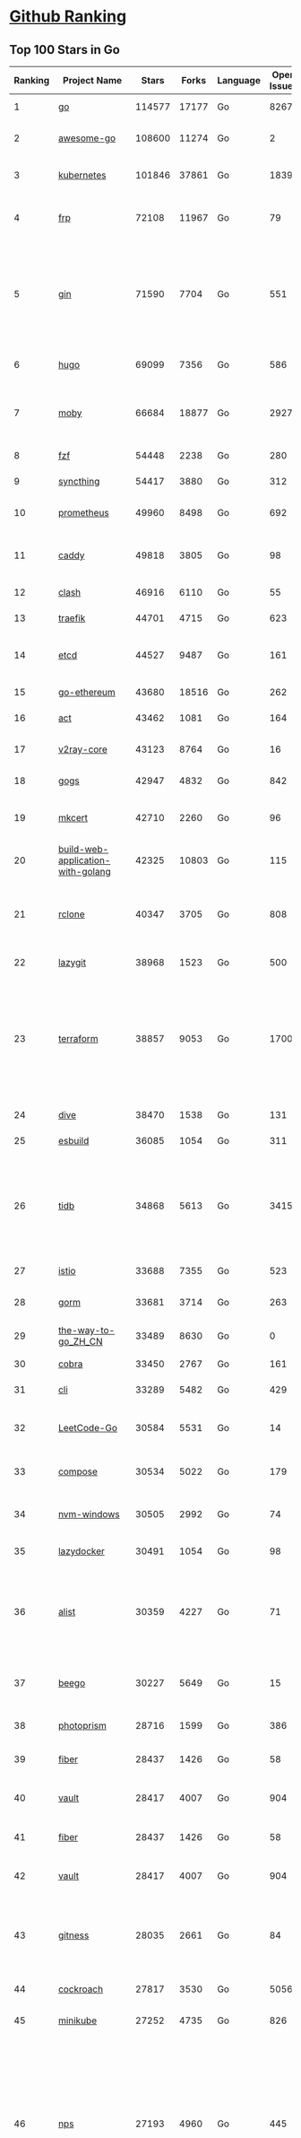 [Github Ranking](../README.md)
==========

## Top 100 Stars in Go

| Ranking | Project Name | Stars | Forks | Language | Open Issues | Description | Last Commit |
| ------- | ------------ | ----- | ----- | -------- | ----------- | ----------- | ----------- |
| 1 | [go](https://github.com/golang/go) | 114577 | 17177 | Go | 8267 | The Go programming language | 2023-09-23T08:38:25Z |
| 2 | [awesome-go](https://github.com/avelino/awesome-go) | 108600 | 11274 | Go | 2 | A curated list of awesome Go frameworks, libraries and software | 2023-09-23T04:51:14Z |
| 3 | [kubernetes](https://github.com/kubernetes/kubernetes) | 101846 | 37861 | Go | 1839 | Production-Grade Container Scheduling and Management | 2023-09-23T07:55:17Z |
| 4 | [frp](https://github.com/fatedier/frp) | 72108 | 11967 | Go | 79 | A fast reverse proxy to help you expose a local server behind a NAT or firewall to the internet. | 2023-09-20T07:18:50Z |
| 5 | [gin](https://github.com/gin-gonic/gin) | 71590 | 7704 | Go | 551 | Gin is a HTTP web framework written in Go (Golang). It features a Martini-like API with much better performance -- up to 40 times faster. If you need smashing performance, get yourself some Gin. | 2023-09-19T15:40:47Z |
| 6 | [hugo](https://github.com/gohugoio/hugo) | 69099 | 7356 | Go | 586 | The world’s fastest framework for building websites. | 2023-09-22T14:35:42Z |
| 7 | [moby](https://github.com/moby/moby) | 66684 | 18877 | Go | 2927 | Moby Project - a collaborative project for the container ecosystem to assemble container-based systems | 2023-09-22T14:59:04Z |
| 8 | [fzf](https://github.com/junegunn/fzf) | 54448 | 2238 | Go | 280 | :cherry_blossom: A command-line fuzzy finder | 2023-09-22T14:29:29Z |
| 9 | [syncthing](https://github.com/syncthing/syncthing) | 54417 | 3880 | Go | 312 | Open Source Continuous File Synchronization | 2023-09-23T01:21:25Z |
| 10 | [prometheus](https://github.com/prometheus/prometheus) | 49960 | 8498 | Go | 692 | The Prometheus monitoring system and time series database. | 2023-09-22T16:50:04Z |
| 11 | [caddy](https://github.com/caddyserver/caddy) | 49818 | 3805 | Go | 98 | Fast and extensible multi-platform HTTP/1-2-3 web server with automatic HTTPS | 2023-09-21T18:49:13Z |
| 12 | [clash](https://github.com/Dreamacro/clash) | 46916 | 6110 | Go | 55 | A rule-based tunnel in Go. | 2023-09-17T14:25:09Z |
| 13 | [traefik](https://github.com/traefik/traefik) | 44701 | 4715 | Go | 623 | The Cloud Native Application Proxy | 2023-09-22T09:00:07Z |
| 14 | [etcd](https://github.com/etcd-io/etcd) | 44527 | 9487 | Go | 161 | Distributed reliable key-value store for the most critical data of a distributed system | 2023-09-22T16:39:02Z |
| 15 | [go-ethereum](https://github.com/ethereum/go-ethereum) | 43680 | 18516 | Go | 262 | Official Go implementation of the Ethereum protocol | 2023-09-23T01:43:18Z |
| 16 | [act](https://github.com/nektos/act) | 43462 | 1081 | Go | 164 | Run your GitHub Actions locally 🚀 | 2023-09-22T22:48:46Z |
| 17 | [v2ray-core](https://github.com/v2ray/v2ray-core) | 43123 | 8764 | Go | 16 | A platform for building proxies to bypass network restrictions. | 2023-09-22T03:08:47Z |
| 18 | [gogs](https://github.com/gogs/gogs) | 42947 | 4832 | Go | 842 | Gogs is a painless self-hosted Git service | 2023-09-18T15:42:18Z |
| 19 | [mkcert](https://github.com/FiloSottile/mkcert) | 42710 | 2260 | Go | 96 | A simple zero-config tool to make locally trusted development certificates with any names you'd like. | 2023-08-29T08:51:00Z |
| 20 | [build-web-application-with-golang](https://github.com/astaxie/build-web-application-with-golang) | 42325 | 10803 | Go | 115 | A golang ebook intro how to build a web with golang | 2023-09-01T02:56:13Z |
| 21 | [rclone](https://github.com/rclone/rclone) | 40347 | 3705 | Go | 808 | "rsync for cloud storage" - Google Drive, S3, Dropbox, Backblaze B2, One Drive, Swift, Hubic, Wasabi, Google Cloud Storage, Yandex Files | 2023-09-23T02:18:58Z |
| 22 | [lazygit](https://github.com/jesseduffield/lazygit) | 38968 | 1523 | Go | 500 | simple terminal UI for git commands | 2023-09-22T16:59:37Z |
| 23 | [terraform](https://github.com/hashicorp/terraform) | 38857 | 9053 | Go | 1700 | Terraform enables you to safely and predictably create, change, and improve infrastructure. It is a source-available tool that codifies APIs into declarative configuration files that can be shared amongst team members, treated as code, edited, reviewed, and versioned. | 2023-09-22T21:04:20Z |
| 24 | [dive](https://github.com/wagoodman/dive) | 38470 | 1538 | Go | 131 | A tool for exploring each layer in a docker image | 2023-09-15T14:20:18Z |
| 25 | [esbuild](https://github.com/evanw/esbuild) | 36085 | 1054 | Go | 311 | An extremely fast bundler for the web | 2023-09-20T01:27:29Z |
| 26 | [tidb](https://github.com/pingcap/tidb) | 34868 | 5613 | Go | 3415 | TiDB is an open-source, cloud-native, distributed, MySQL-Compatible database for elastic scale and real-time analytics. Try AI-powered Chat2Query free at : https://tidbcloud.com/free-trial | 2023-09-23T07:49:49Z |
| 27 | [istio](https://github.com/istio/istio) | 33688 | 7355 | Go | 523 | Connect, secure, control, and observe services. | 2023-09-23T08:45:53Z |
| 28 | [gorm](https://github.com/go-gorm/gorm) | 33681 | 3714 | Go | 263 | The fantastic ORM library for Golang, aims to be developer friendly | 2023-09-22T15:18:55Z |
| 29 | [the-way-to-go_ZH_CN](https://github.com/unknwon/the-way-to-go_ZH_CN) | 33489 | 8630 | Go | 0 | 《The Way to Go》中文译本，中文正式名《Go 入门指南》 | 2023-08-12T01:54:36Z |
| 30 | [cobra](https://github.com/spf13/cobra) | 33450 | 2767 | Go | 161 | A Commander for modern Go CLI interactions | 2023-09-20T17:58:31Z |
| 31 | [cli](https://github.com/cli/cli) | 33289 | 5482 | Go | 429 | GitHub’s official command line tool | 2023-09-22T18:10:30Z |
| 32 | [LeetCode-Go](https://github.com/halfrost/LeetCode-Go) | 30584 | 5531 | Go | 14 | ✅ Solutions to LeetCode by Go, 100% test coverage, runtime beats 100% / LeetCode 题解 | 2023-08-01T14:41:22Z |
| 33 | [compose](https://github.com/docker/compose) | 30534 | 5022 | Go | 179 | Define and run multi-container applications with Docker | 2023-09-23T04:34:26Z |
| 34 | [nvm-windows](https://github.com/coreybutler/nvm-windows) | 30505 | 2992 | Go | 74 | A node.js version management utility for Windows. Ironically written in Go. | 2023-09-20T17:43:51Z |
| 35 | [lazydocker](https://github.com/jesseduffield/lazydocker) | 30491 | 1054 | Go | 98 | The lazier way to manage everything docker | 2023-09-20T20:14:08Z |
| 36 | [alist](https://github.com/alist-org/alist) | 30359 | 4227 | Go | 71 | 🗂️A file list/WebDAV program that supports multiple storages, powered by Gin and Solidjs. / 一个支持多存储的文件列表/WebDAV程序，使用 Gin 和 Solidjs。 | 2023-09-22T18:51:38Z |
| 37 | [beego](https://github.com/beego/beego) | 30227 | 5649 | Go | 15 | beego is an open-source, high-performance web framework for the Go programming language. | 2023-09-22T13:53:28Z |
| 38 | [photoprism](https://github.com/photoprism/photoprism) | 28716 | 1599 | Go | 386 | AI-Powered Photos App for the Decentralized Web 🌈💎✨ | 2023-09-23T06:59:07Z |
| 39 | [fiber](https://github.com/gofiber/fiber) | 28437 | 1426 | Go | 58 | ⚡️ Express inspired web framework written in Go | 2023-09-21T09:14:18Z |
| 40 | [vault](https://github.com/hashicorp/vault) | 28417 | 4007 | Go | 904 | A tool for secrets management, encryption as a service, and privileged access management | 2023-09-22T22:50:52Z |
| 41 | [fiber](https://github.com/gofiber/fiber) | 28437 | 1426 | Go | 58 | ⚡️ Express inspired web framework written in Go | 2023-09-21T09:14:18Z |
| 42 | [vault](https://github.com/hashicorp/vault) | 28417 | 4007 | Go | 904 | A tool for secrets management, encryption as a service, and privileged access management | 2023-09-22T22:50:52Z |
| 43 | [gitness](https://github.com/harness/gitness) | 28035 | 2661 | Go | 84 | Gitness is an Open Source developer platform with Source Control management, Continuous Integration and Continuous Delivery. | 2023-09-21T21:03:02Z |
| 44 | [cockroach](https://github.com/cockroachdb/cockroach) | 27817 | 3530 | Go | 5056 | CockroachDB - the open source, cloud-native distributed SQL database. | 2023-09-23T04:21:39Z |
| 45 | [minikube](https://github.com/kubernetes/minikube) | 27252 | 4735 | Go | 826 | Run Kubernetes locally | 2023-09-22T23:58:26Z |
| 46 | [nps](https://github.com/ehang-io/nps) | 27193 | 4960 | Go | 445 | 一款轻量级、高性能、功能强大的内网穿透代理服务器。支持tcp、udp、socks5、http等几乎所有流量转发，可用来访问内网网站、本地支付接口调试、ssh访问、远程桌面，内网dns解析、内网socks5代理等等……，并带有功能强大的web管理端。a lightweight, high-performance, powerful intranet penetration proxy server, with a powerful web management terminal. | 2023-07-17T03:53:54Z |
| 47 | [consul](https://github.com/hashicorp/consul) | 26918 | 4385 | Go | 1092 | Consul is a distributed, highly available, and data center aware solution to connect and configure applications across dynamic, distributed infrastructure. | 2023-09-23T02:02:05Z |
| 48 | [echo](https://github.com/labstack/echo) | 26644 | 2205 | Go | 51 | High performance, minimalist Go web framework | 2023-09-20T17:22:43Z |
| 49 | [portainer](https://github.com/portainer/portainer) | 26627 | 2251 | Go | 336 | Making Docker and Kubernetes management easy. | 2023-09-22T04:06:21Z |
| 50 | [influxdb](https://github.com/influxdata/influxdb) | 26126 | 3428 | Go | 1757 | Scalable datastore for metrics, events, and real-time analytics | 2023-09-22T20:43:42Z |
| 51 | [pocketbase](https://github.com/pocketbase/pocketbase) | 26024 | 1083 | Go | 41 | Open Source realtime backend in 1 file | 2023-09-22T15:51:17Z |
| 52 | [go-zero](https://github.com/zeromicro/go-zero) | 25540 | 3620 | Go | 325 | A cloud-native Go microservices framework with cli tool for productivity. | 2023-09-22T19:45:52Z |
| 53 | [kit](https://github.com/go-kit/kit) | 25447 | 2456 | Go | 34 | A standard library for microservices. | 2023-09-14T08:38:47Z |
| 54 | [helm](https://github.com/helm/helm) | 24948 | 6863 | Go | 264 | The Kubernetes Package Manager | 2023-09-22T13:52:10Z |
| 55 | [k3s](https://github.com/k3s-io/k3s) | 24500 | 2119 | Go | 105 | Lightweight Kubernetes | 2023-09-22T18:08:00Z |
| 56 | [iris](https://github.com/kataras/iris) | 24354 | 2488 | Go | 93 | The fastest HTTP/2 Go Web Framework. New, modern and easy to learn. Fast development with Code you control. Unbeatable cost-performance ratio :rocket: | 2023-09-21T04:40:46Z |
| 57 | [viper](https://github.com/spf13/viper) | 24054 | 1974 | Go | 374 | Go configuration with fangs | 2023-09-22T17:44:24Z |
| 58 | [v2ray-core](https://github.com/v2fly/v2ray-core) | 23887 | 3783 | Go | 39 | A platform for building proxies to bypass network restrictions. | 2023-09-17T00:36:19Z |
| 59 | [croc](https://github.com/schollz/croc) | 23857 | 1004 | Go | 115 | Easily and securely send things from one computer to another :crocodile: :package: | 2023-09-23T01:16:02Z |
| 60 | [nsq](https://github.com/nsqio/nsq) | 23781 | 2888 | Go | 50 | A realtime distributed messaging platform | 2023-07-16T20:11:26Z |
| 61 | [faas](https://github.com/openfaas/faas) | 23500 | 1875 | Go | 27 | OpenFaaS - Serverless Functions Made Simple | 2023-09-14T09:09:23Z |
| 62 | [logrus](https://github.com/sirupsen/logrus) | 23250 | 2282 | Go | 3 | Structured, pluggable logging for Go. | 2023-09-15T17:57:35Z |
| 63 | [ngrok](https://github.com/inconshreveable/ngrok) | 23228 | 4324 | Go | 228 | Introspected tunnels to localhost | 2023-07-09T00:44:48Z |
| 64 | [milvus](https://github.com/milvus-io/milvus) | 23020 | 2520 | Go | 481 | A cloud-native vector database, storage for next generation AI applications | 2023-09-23T08:10:34Z |
| 65 | [docker_practice](https://github.com/yeasy/docker_practice) | 22924 | 5592 | Go | 4 | Learn and understand Docker&Container technologies, with real DevOps practice! | 2023-08-18T04:55:29Z |
| 66 | [go-patterns](https://github.com/tmrts/go-patterns) | 22838 | 2114 | Go | 17 | Curated list of Go design patterns, recipes and idioms | 2023-04-30T11:12:57Z |
| 67 | [micro](https://github.com/zyedidia/micro) | 22719 | 1150 | Go | 702 | A modern and intuitive terminal-based text editor | 2023-09-22T17:40:42Z |
| 68 | [hub](https://github.com/mislav/hub) | 22532 | 2409 | Go | 238 | A command-line tool that makes git easier to use with GitHub. | 2023-07-25T10:30:58Z |
| 69 | [dapr](https://github.com/dapr/dapr) | 22315 | 1742 | Go | 356 | Dapr is a portable, event-driven, runtime for building distributed applications across cloud and edge. | 2023-09-23T01:58:19Z |
| 70 | [k9s](https://github.com/derailed/k9s) | 22268 | 1433 | Go | 434 | 🐶 Kubernetes CLI To Manage Your Clusters In Style! | 2023-09-22T15:01:44Z |
| 71 | [lux](https://github.com/iawia002/lux) | 22100 | 2573 | Go | 452 | 👾 Fast and simple video download library and CLI tool written in Go | 2023-09-13T08:58:09Z |
| 72 | [vegeta](https://github.com/tsenart/vegeta) | 21894 | 1334 | Go | 53 | HTTP load testing tool and library. It's over 9000! | 2023-09-18T16:55:06Z |
| 73 | [rancher](https://github.com/rancher/rancher) | 21562 | 2884 | Go | 2550 | Complete container management platform | 2023-09-23T04:39:13Z |
| 74 | [k6](https://github.com/grafana/k6) | 21553 | 1129 | Go | 434 | A modern load testing tool, using Go and JavaScript - https://k6.io | 2023-09-22T12:38:52Z |
| 75 | [fyne](https://github.com/fyne-io/fyne) | 21388 | 1229 | Go | 555 | Cross platform GUI toolkit in Go inspired by Material Design | 2023-09-22T15:31:59Z |
| 76 | [kratos](https://github.com/go-kratos/kratos) | 21379 | 3905 | Go | 96 | Your ultimate Go microservices framework for the cloud-native era. | 2023-09-18T19:09:43Z |
| 77 | [restic](https://github.com/restic/restic) | 21220 | 1356 | Go | 395 | Fast, secure, efficient backup program | 2023-09-19T15:12:49Z |
| 78 | [delve](https://github.com/go-delve/delve) | 21057 | 2108 | Go | 93 | Delve is a debugger for the Go programming language. | 2023-09-23T00:06:47Z |
| 79 | [filebrowser](https://github.com/filebrowser/filebrowser) | 20942 | 2497 | Go | 59 | 📂 Web File Browser | 2023-09-17T23:41:49Z |
| 80 | [harbor](https://github.com/goharbor/harbor) | 20879 | 4446 | Go | 564 | An open source trusted cloud native registry project that stores, signs, and scans content. | 2023-09-23T01:30:12Z |
| 81 | [fasthttp](https://github.com/valyala/fasthttp) | 20159 | 1676 | Go | 70 | Fast HTTP package for Go. Tuned for high performance. Zero memory allocations in hot paths. Up to 10x faster than net/http | 2023-09-22T12:21:18Z |
| 82 | [loki](https://github.com/grafana/loki) | 20155 | 2960 | Go | 1046 | Like Prometheus, but for logs. | 2023-09-23T07:29:59Z |
| 83 | [websocket](https://github.com/gorilla/websocket) | 19859 | 3402 | Go | 30 | Package gorilla/websocket is a fast, well-tested and widely used WebSocket implementation for Go. | 2023-09-12T15:18:48Z |
| 84 | [bubbletea](https://github.com/charmbracelet/bubbletea) | 19780 | 620 | Go | 50 | A powerful little TUI framework 🏗 | 2023-09-14T22:00:58Z |
| 85 | [zap](https://github.com/uber-go/zap) | 19743 | 1405 | Go | 98 | Blazing fast, structured, leveled logging in Go. | 2023-09-23T02:40:55Z |
| 86 | [dgraph](https://github.com/dgraph-io/dgraph) | 19616 | 1489 | Go | 208 | The high-performance database for modern applications | 2023-09-20T06:57:11Z |
| 87 | [mux](https://github.com/gorilla/mux) | 19210 | 1804 | Go | 10 | Package gorilla/mux is a powerful HTTP router and URL matcher for building Go web servers with 🦍 | 2023-09-21T11:45:50Z |
| 88 | [podman](https://github.com/containers/podman) | 19114 | 2059 | Go | 450 | Podman: A tool for managing OCI containers and pods. | 2023-09-23T02:34:27Z |
| 89 | [Cloudreve](https://github.com/cloudreve/Cloudreve) | 18968 | 3136 | Go | 200 | 🌩支持多家云存储的云盘系统 (Self-hosted file management and sharing system, supports multiple storage providers) | 2023-09-21T15:44:51Z |
| 90 | [grpc-go](https://github.com/grpc/grpc-go) | 18882 | 4116 | Go | 119 | The Go language implementation of gRPC. HTTP/2 based RPC | 2023-09-22T22:43:48Z |
| 91 | [trivy](https://github.com/aquasecurity/trivy) | 18701 | 1876 | Go | 156 | Find vulnerabilities, misconfigurations, secrets, SBOM in containers, Kubernetes, code repositories, clouds and more | 2023-09-23T05:29:36Z |
| 92 | [AdGuardHome](https://github.com/AdguardTeam/AdGuardHome) | 18598 | 1533 | Go | 883 | Network-wide ads & trackers blocking DNS server | 2023-09-22T15:33:29Z |
| 93 | [gin-vue-admin](https://github.com/flipped-aurora/gin-vue-admin) | 18343 | 5558 | Go | 35 | 基于vite+vue3+gin搭建的开发基础平台（支持TS,JS混用），集成jwt鉴权，权限管理，动态路由，显隐可控组件，分页封装，多点登录拦截，资源权限，上传下载，代码生成器，表单生成器,chatGPT自动查表等开发必备功能。 | 2023-09-22T09:29:27Z |
| 94 | [jaeger](https://github.com/jaegertracing/jaeger) | 18309 | 2245 | Go | 330 | CNCF Jaeger, a Distributed Tracing Platform | 2023-09-23T03:10:04Z |
| 95 | [seaweedfs](https://github.com/seaweedfs/seaweedfs) | 18294 | 2033 | Go | 217 | SeaweedFS is a fast distributed storage system for blobs, objects, files, and data lake, for billions of files! Blob store has O(1) disk seek, cloud tiering. Filer supports Cloud Drive, cross-DC active-active replication, Kubernetes, POSIX FUSE mount, S3 API, S3 Gateway, Hadoop, WebDAV, encryption, Erasure Coding. | 2023-09-23T05:53:03Z |
| 96 | [gotty](https://github.com/yudai/gotty) | 18041 | 1376 | Go | 104 | Share your terminal as a web application | 2023-03-24T15:55:33Z |
| 97 | [go-redis](https://github.com/redis/go-redis) | 18039 | 2168 | Go | 197 | Redis Go client | 2023-09-22T10:44:07Z |
| 98 | [goreplay](https://github.com/buger/goreplay) | 17818 | 1820 | Go | 271 | GoReplay is an open-source tool for capturing and replaying live HTTP traffic into a test environment in order to continuously test your system with real data. It can be used to increase confidence in code deployments, configuration changes and infrastructure changes. | 2023-09-21T09:20:52Z |
| 99 | [learngo](https://github.com/inancgumus/learngo) | 17667 | 2408 | Go | 5 | ❤️ 1000+ Hand-Crafted Go Examples, Exercises, and Quizzes. 🚀 Learn Go by fixing 1000+ tiny programs. | 2023-06-09T11:03:13Z |
| 100 | [wails](https://github.com/wailsapp/wails) | 17586 | 870 | Go | 169 | Create beautiful applications using Go | 2023-09-23T04:06:53Z |

